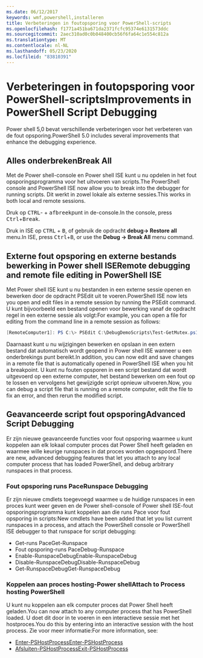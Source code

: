 ```yaml
---
ms.date: 06/12/2017
keywords: wmf,powershell,installeren
title: Verbeteringen in foutopsporing voor PowerShell-scripts
ms.openlocfilehash: f1771a451ba671da2371fcfc95374e6131573ddc
ms.sourcegitcommit: 2aec310ad0c0b048400cb56f6fa64c1e554c812a
ms.translationtype: MT
ms.contentlocale: nl-NL
ms.lasthandoff: 05/23/2020
ms.locfileid: "83810391"
---
```

# <a name="improvements-in-powershell-script-debugging"></a><span data-ttu-id="86310-103">Verbeteringen in foutopsporing voor PowerShell-scripts</span><span class="sxs-lookup"><span data-stu-id="86310-103">Improvements in PowerShell Script Debugging</span></span>

<span data-ttu-id="86310-104">Power shell 5,0 bevat verschillende verbeteringen voor het verbeteren van de fout opsporing.</span><span class="sxs-lookup"><span data-stu-id="86310-104">PowerShell 5.0 includes several improvements that enhance the debugging experience.</span></span>

## <a name="break-all"></a><span data-ttu-id="86310-105">Alles onderbreken</span><span class="sxs-lookup"><span data-stu-id="86310-105">Break All</span></span>

<span data-ttu-id="86310-106">Met de Power shell-console en Power shell ISE kunt u nu opdelen in het fout opsporingsprogramma voor het uitvoeren van scripts.</span><span class="sxs-lookup"><span data-stu-id="86310-106">The PowerShell console and PowerShell ISE now allow you to break into the debugger for running scripts.</span></span> <span data-ttu-id="86310-107">Dit werkt in zowel lokale als externe sessies.</span><span class="sxs-lookup"><span data-stu-id="86310-107">This works in both local and remote sessions.</span></span>

<span data-ttu-id="86310-108">Druk op <kbd>CTRL</kbd>- + <kbd>afbreek</kbd>punt in de-console.</span><span class="sxs-lookup"><span data-stu-id="86310-108">In the console, press <kbd>Ctrl</kbd>+<kbd>Break</kbd>.</span></span>

<span data-ttu-id="86310-109">Druk in ISE op <kbd>CTRL</kbd> + <kbd>B</kbd>, of gebruik de opdracht **debug-> Restore all** menu.</span><span class="sxs-lookup"><span data-stu-id="86310-109">In ISE, press <kbd>Ctrl</kbd>+<kbd>B</kbd>, or use the **Debug -> Break All** menu command.</span></span>

## <a name="remote-debugging-and-remote-file-editing-in-powershell-ise"></a><span data-ttu-id="86310-110">Externe fout opsporing en externe bestands bewerking in Power shell ISE</span><span class="sxs-lookup"><span data-stu-id="86310-110">Remote debugging and remote file editing in PowerShell ISE</span></span>

<span data-ttu-id="86310-111">Met Power shell ISE kunt u nu bestanden in een externe sessie openen en bewerken door de opdracht PSEdit uit te voeren.</span><span class="sxs-lookup"><span data-stu-id="86310-111">PowerShell ISE now lets you open and edit files in a remote session by running the PSEdit command.</span></span>
<span data-ttu-id="86310-112">U kunt bijvoorbeeld een bestand openen voor bewerking vanaf de opdracht regel in een externe sessie als volgt:</span><span class="sxs-lookup"><span data-stu-id="86310-112">For example, you can open a file for editing from the command line in a remote session as follows:</span></span>

```powershell
[RemoteComputer1]: PS C:\> PSEdit C:\DebugDemoScripts\Test-GetMutex.ps1
```

<span data-ttu-id="86310-113">Daarnaast kunt u nu wijzigingen bewerken en opslaan in een extern bestand dat automatisch wordt geopend in Power shell ISE wanneer u een onderbrekings punt bereikt.</span><span class="sxs-lookup"><span data-stu-id="86310-113">In addition, you can now edit and save changes in a remote file that is automatically opened in PowerShell ISE when you hit a breakpoint.</span></span> <span data-ttu-id="86310-114">U kunt nu fouten opsporen in een script bestand dat wordt uitgevoerd op een externe computer, het bestand bewerken om een fout op te lossen en vervolgens het gewijzigde script opnieuw uitvoeren.</span><span class="sxs-lookup"><span data-stu-id="86310-114">Now, you can debug a script file that is running on a remote computer, edit the file to fix an error, and then rerun the modified script.</span></span>

## <a name="advanced-script-debugging"></a><span data-ttu-id="86310-115">Geavanceerde script fout opsporing</span><span class="sxs-lookup"><span data-stu-id="86310-115">Advanced Script Debugging</span></span>

<span data-ttu-id="86310-116">Er zijn nieuwe geavanceerde functies voor fout opsporing waarmee u kunt koppelen aan elk lokaal computer proces dat Power Shell heeft geladen en waarmee wille keurige runspaces in dat proces worden opgespoord.</span><span class="sxs-lookup"><span data-stu-id="86310-116">There are new, advanced debugging features that let you attach to any local computer process that has loaded PowerShell, and debug arbitrary runspaces in that process.</span></span>

### <a name="runspace-debugging"></a><span data-ttu-id="86310-117">Fout opsporing runs Pace</span><span class="sxs-lookup"><span data-stu-id="86310-117">Runspace Debugging</span></span>

<span data-ttu-id="86310-118">Er zijn nieuwe cmdlets toegevoegd waarmee u de huidige runspaces in een proces kunt weer geven en de Power shell-console of Power shell ISE-fout opsporingsprogramma kunt koppelen aan die runs Pace voor fout opsporing in scripts:</span><span class="sxs-lookup"><span data-stu-id="86310-118">New cmdlets have been added that let you list current runspaces in a process, and attach the PowerShell console or PowerShell ISE debugger to that runspace for script debugging:</span></span>

- <span data-ttu-id="86310-119">Get-runs Pace</span><span class="sxs-lookup"><span data-stu-id="86310-119">Get-Runspace</span></span>
- <span data-ttu-id="86310-120">Fout opsporing-runs Pace</span><span class="sxs-lookup"><span data-stu-id="86310-120">Debug-Runspace</span></span>
- <span data-ttu-id="86310-121">Enable-RunspaceDebug</span><span class="sxs-lookup"><span data-stu-id="86310-121">Enable-RunspaceDebug</span></span>
- <span data-ttu-id="86310-122">Disable-RunspaceDebug</span><span class="sxs-lookup"><span data-stu-id="86310-122">Disable-RunspaceDebug</span></span>
- <span data-ttu-id="86310-123">Get-RunspaceDebug</span><span class="sxs-lookup"><span data-stu-id="86310-123">Get-RunspaceDebug</span></span>

### <a name="attach-to-process-hosting-powershell"></a><span data-ttu-id="86310-124">Koppelen aan proces hosting-Power shell</span><span class="sxs-lookup"><span data-stu-id="86310-124">Attach to Process hosting PowerShell</span></span>

<span data-ttu-id="86310-125">U kunt nu koppelen aan elk computer proces dat Power Shell heeft geladen.</span><span class="sxs-lookup"><span data-stu-id="86310-125">You can now attach to any computer process that has PowerShell loaded.</span></span> <span data-ttu-id="86310-126">U doet dit door in te voeren in een interactieve sessie met het hostproces.</span><span class="sxs-lookup"><span data-stu-id="86310-126">You do this by entering into an interactive session with the host process.</span></span> <span data-ttu-id="86310-127">Zie voor meer informatie:</span><span class="sxs-lookup"><span data-stu-id="86310-127">For more information, see:</span></span>

- [<span data-ttu-id="86310-128">Enter-PSHostProcess</span><span class="sxs-lookup"><span data-stu-id="86310-128">Enter-PSHostProcess</span></span>](/powershell/module/Microsoft.PowerShell.Core/Enter-PSHostProcess)
- [<span data-ttu-id="86310-129">Afsluiten-PSHostProcess</span><span class="sxs-lookup"><span data-stu-id="86310-129">Exit-PSHostProcess</span></span>](/powershell/module/Microsoft.PowerShell.Core/Exit-PSHostProcess)
